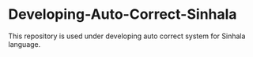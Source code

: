 # Developing-Auto-Correct-Sinhala
This repository is used under developing auto correct system for Sinhala language.
